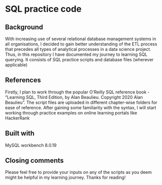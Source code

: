 # SQL practice code

## Background
With increasing use of several relational database management systems in all organisations, I decided to gain better understanding of the ETL process that precedes all types of analytical processes in a data science project. Thus, in this repository I have documented my journey to learning SQL querying. It consists of SQL practice scripts and database files (wherever applicable)
     
## References
Firstly, I plan to work through the popular O'Reilly SQL reference book - “Learning SQL, Third Edition, by Alan Beaulieu. Copyright 2020 Alan Beaulieu”. The script files are uploaded in different chapter-wise folders for ease of reference. After gaining some familiarity with the syntax, I will start working through practice examples on online learning portals like HackerRank

## Built with 
MySQL workbench 8.0.19 

## Closing comments
Please feel free to provide your inputs on any of the scripts as you deem might be helpful in my learning journey. Thanks for reading!
